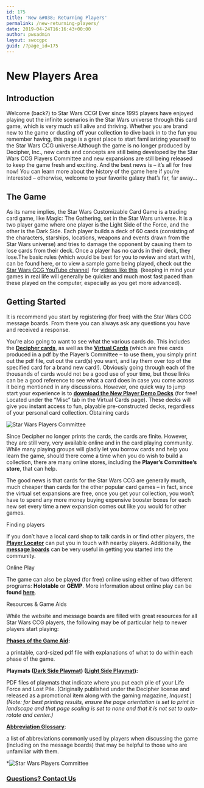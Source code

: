 ```yaml
---
id: 175
title: 'New &#038; Returning Players'
permalink: /new-returning-players/
date: 2019-04-24T16:16:43+00:00
author: pwsadmin
layout: swccgpc
guid: /?page_id=175
---
```

# New Players Area 

## Introduction 

Welcome (back?) to Star Wars CCG! Ever since 1995 players have enjoyed playing out the infinite scenarios in the Star Wars universe through this card game, which is very much still alive and thriving. Whether you are brand new to the game or dusting off your collection to dive back in to the fun you remember having, this page is a great place to start familiarizing yourself to the Star Wars CCG universe.Although the game is no longer produced by Decipher, Inc., new cards and concepts are still being developed by the Star Wars CCG Players Committee and new expansions are still being released to keep the game fresh and exciting. And the best news is – it’s all for free now! You can learn more about the history of the game here if you’re interested – otherwise, welcome to your favorite galaxy that’s far, far away…

## The Game 

As its name implies, the Star Wars Customizable Card Game is a trading card game, like Magic: The Gathering, set in the Star Wars universe. It is a two player game where one player is the Light Side of the Force, and the other is the Dark Side. Each player builds a deck of 60 cards (consisting of the characters, starships, locations, weapons and events drawn from the Star Wars universe) and tries to damage the opponent by causing them to lose cards from their deck. Once a player has no cards in their deck, they lose.The basic rules (which would be best for you to review and start with), can be found here, or to view a sample game being played, check out the <a href="https://www.youtube.com/user/crngwell/videos" target="_blank" rel="noopener noreferrer">Star Wars CCG YouTube channel</a>  for <a href="https://www.youtube.com/watch?v=MyXWzJ584hE" target="_blank" rel="noopener noreferrer">videos like this</a>  (keeping in mind your games in real life will generally be quicker and much most fast paced than these played on the computer, especially as you get more advanced).

## Getting Started 

It is recommend you start by registering (for free) with the Star Wars CCG message boards. From there you can always ask any questions you have and received a response.

You’re also going to want to see what the various cards do. This includes the <a href="https://www.starwarsccg.org/cardlists/PremiereType.html" target="_blank" rel="noopener noreferrer"><strong>Decipher cards</strong></a>, as well as the <a href="https://www.starwarsccg.org/resources/virtual-slips/" target="_blank" rel="noopener noreferrer"><strong>Virtual Cards</strong></a> (which are free cards produced in a pdf by the Player’s Committee – to use them, you simply print out the pdf file, cut out the card(s) you want, and lay them over top of the specified card for a brand new card!). Obviously going through each of the thousands of cards would not be a good use of your time, but those links can be a good reference to see what a card does in case you come across it being mentioned in any discussions. However, one quick way to jump start your experience is to <a href="https://www.starwarsccg.org/resources/virtual-slips/" target="_blank" rel="noopener noreferrer"><strong>download the New Player Demo Decks</strong></a> (for free! Located under the &#8220;Misc&#8221; tab in the Virtual Cards page). These decks will give you instant access to fun, playable pre-constructed decks, regardless of your personal card collection. Obtaining cards

<img src="/wp-content/uploads/2019/04/1-1-1.png" alt="Star Wars Players Committee" itemprop="image" /> 

Since Decipher no longer prints the cards, the cards are finite. However, they are still very, very available online and in the card playing community. While many playing groups will gladly let you borrow cards and help you learn the game, should there come a time when you do wish to build a collection, there are many online stores, including the **Player’s Committee’s store**, that can help.

The good news is that cards for the Star Wars CCG are generally much, much cheaper than cards for the other popular card games – in fact, since the virtual set expansions are free, once you get your collection, you won’t have to spend any more money buying expensive booster boxes for each new set every time a new expansion comes out like you would for other games.

Finding players

If you don’t have a local card shop to talk cards in or find other players, the [**Player Locator**](https://www.starwarsccg.org/forums/viewforum.php?f=348) can put you in touch with nearby players. Additionally, the [**message boards**](https://www.starwarsccg.org/forums/index.php) can be very useful in getting you started into the community.

Online Play

The game can also be played (for free) online using either of two different programs: **Holotable** or **GEMP**. More information about online play can be **found [here](https://www.starwarsccg.org/online-play/)**.

Resources & Game Aids

While the website and message boards are filled with great resources for all Star Wars CCG players, the following may be of particular help to newer players start playing:

**[Phases of the Game Aid](http://www.starwarsccg.org/forums/download/file.php?id=4093):** 

a printable, card-sized pdf file with explanations of what to do within each phase of the game.

**Playmats ([Dark Side Playmat](https://www.starwarsccg.org/wp/wp-content/uploads/Playmat-Dark-Side.pdf)) ([Light Side Playmat](https://www.starwarsccg.org/wp/wp-content/uploads/Playmat-Light-Side.pdf)):**

PDF files of playmats that indicate where you put each pile of your Life Force and Lost Pile. (Originally published under the Decipher license and released as a promotional item along with the gaming magazine, _Inquest_.) _(Note: for best printing results, ensure the page orientation is set to print in landscape and that page scaling is set to none and that it is not set to auto-rotate and center.)_

[**Abbreviation Glossary**](https://www.starwarsccg.org/forums/viewtopic.php?f=188&t=60804):

a list of abbreviations commonly used by players when discussing the game (including on the message boards) that may be helpful to those who are unfamiliar with them.

*![Star Wars Players Committee](https://www.starwarsccg.org/wp/wp-content/uploads/2019/04/003.png) 


### **[Questions? Contact Us](#)**


